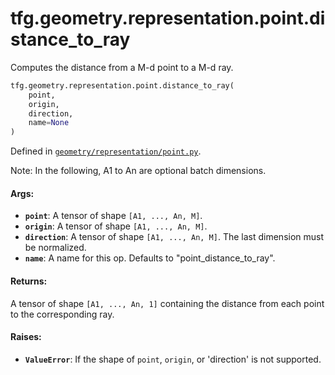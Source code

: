 <div itemscope itemtype="http://developers.google.com/ReferenceObject">
<meta itemprop="name" content="tfg.geometry.representation.point.distance_to_ray" />
<meta itemprop="path" content="Stable" />
</div>

# tfg.geometry.representation.point.distance_to_ray

Computes the distance from a M-d point to a M-d ray.

``` python
tfg.geometry.representation.point.distance_to_ray(
    point,
    origin,
    direction,
    name=None
)
```



Defined in [`geometry/representation/point.py`](https://cs.corp.google.com/#piper///depot/google3/third_party/py/tensorflow_graphics/geometry/representation/point.py).

<!-- Placeholder for "Used in" -->

Note:
  In the following, A1 to An are optional batch dimensions.

#### Args:

* <b>`point`</b>: A tensor of shape `[A1, ..., An, M]`.
* <b>`origin`</b>: A tensor of shape `[A1, ..., An, M]`.
* <b>`direction`</b>: A tensor of shape `[A1, ..., An, M]`. The last dimension must be
    normalized.
* <b>`name`</b>: A name for this op. Defaults to "point_distance_to_ray".


#### Returns:

A tensor of shape `[A1, ..., An, 1]` containing the distance from each point
to the corresponding ray.


#### Raises:

* <b>`ValueError`</b>: If the shape of `point`, `origin`, or 'direction' is not
  supported.